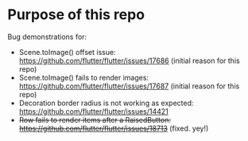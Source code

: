 # Purpose of this repo

Bug demonstrations for:

- Scene.toImage() offset issue: https://github.com/flutter/flutter/issues/17686 (initial reason for this repo)
- Scene.toImage() fails to render images: https://github.com/flutter/flutter/issues/17687 (initial reason for this repo)
- Decoration border radius is not working as expected: https://github.com/flutter/flutter/issues/14421
- ~~Row fails to render items after a RaisedButton: https://github.com/flutter/flutter/issues/18713~~ (fixed. yey!)
